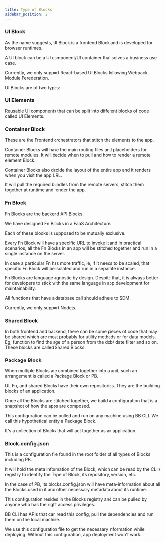 ```yaml
---
title: Type of Blocks
sidebar_position: 2
---
```

### **UI Block**

As the name suggests, UI Block is a frontend Block and is developed for browser runtimes.

A UI block can be a UI component/UI container that solves a business use case.

Currently, we only support React-based UI Blocks following Webpack Module Ferederation.

UI Blocks are of two types:

### **UI Elements**

Reusable UI components that can be split into different blocks of code called UI Elements.

### **Container Block**

These are the Frontend orchestrators that stitch the elements to the app.

Container Blocks will have the main routing files and placeholders for remote modules. It will decide when to pull and how to render a remote element Block.

Container Blocks also decide the layout of the entire app and it renders when you visit the app URL.

It will pull the required bundles from the remote servers, stitch them together at runtime and render the app.

### Fn Block

Fn Blocks are the backend API Blocks.

We have designed Fn Blocks in a FaaS Architecture.

Each of these blocks is supposed to be mutually exclusive.

Every Fn Block will have a specific URL to invoke it and in practical scenarios, all the Fn Blocks in an app will be stitched together and run in a single instance on the server.

In case a particular Fn has more traffic, ie, if it needs to be scaled, that specific Fn Block will be isolated and run in a separate instance.

Fn Blocks are language agnostic by design. Despite that, it is always better for developers to stick with the same language in app development for maintainability.

All functions that have a database call should adhere to SDM.

Currently, we only support Nodejs.

### **Shared Block**

In both frontend and backend, there can be some pieces of code that may be shared which are most probably for utility methods or for data models. Eg, function to find the age of a person from the dob/ date filter and so on. These blocks are called Shared Blocks. 

### **Package Block**

When multiple Blocks are combined together into a unit, such an arrangement is called a Package Block or PB.

UI, Fn, and shared Blocks have their own repositories. They are the building blocks of an application.

Once all the Blocks are stitched together, we build a configuration that is a snapshot of how the apps are composed.

This configuration can be pulled and run on any machine using BB CLI. We call this hypothetical entity a Package Block.

It's a collection of Blocks that will act together as an application.

### **Block.config.json**

This is a configuration file found in the root folder of all types of Blocks including PB.

It will hold the meta information of the Block, which can be read by the CLI / registry to identify the Type of Block, its repository, version, etc.

In the case of PB, its blocks.config.json will have meta-information about all the Blocks used in it and other necessary metadata about its runtime.

This configuration resides in the Blocks registry and can be pulled by anyone who has the right access privileges.

BB CLI has APIs that can read this config, pull the dependencies and run them on the local machine.

We use this configuration file to get the necessary information while deploying. Without this configuration, app deployment won't work.
